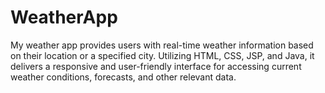 # WeatherApp
My weather app provides users with real-time weather information based on their location or a specified city. Utilizing HTML, CSS, JSP, and Java, it delivers a responsive and user-friendly interface for accessing current weather conditions, forecasts, and other relevant data.
